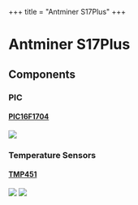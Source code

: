 +++
title = "Antminer S17Plus"
+++

# Antminer S17Plus

## Components

### PIC

#### [PIC16F1704](/PIC16F1704.pdf)

<img src="/PIC16F1704.png">

### Temperature Sensors

#### [TMP451](/TMP451.pdf)

<img src="/TMP451.png">

<img src="/Bitmain-Antminer-S17Plus-Temperature-Sensors.jpg">
